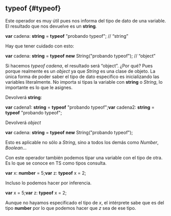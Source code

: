 ## typeof {#typeof}

Este operador es muy útil pues nos informa del tipo de dato de una variable. El resultado que nos devuelve es un **string**_._

**var** cadena: **string** = **typeof** "probando typeof"; // “string”

Hay que tener cuidado con esto:

**var** cadena: **string** = **typeof** **new** String("probando typeof"); // “object”

Si hacemos _typeof cadena_, el resultado será “object”. ¿Por qué? Pues porque realmente es un _object_ ya que _String_ es una clase de objeto. La única forma de poder saber el tipo de dato específico es inicializando las variables literalmente. No importa si tipas la variable con **string** o _String_, lo importante es lo que le asignes.

Devolverá **string**:

**var** cadena1: **string** = **typeof** "probando typeof";**var** cadena2: **string** = **typeof** "probando typeof";

Devolverá _object_

**var** cadena: **string** = **typeof** **new** String("probando typeof");

Esto es aplicable no sólo a _String_, sino a todos los demás como _Number_, _Boolean_…

Con este operador también podemos tipar una variable con el tipo de otra. Es lo que se conoce en TS como tipos consulta.

**var** x: **number** = 5;**var** z: **typeof** x = 2;

Incluso lo podemos hacer por inferencia.

**var** x = 5;**var** z: **typeof** x = 2;

Aunque no hayamos especificado el tipo de _x_, el intérprete sabe que es del tipo **number** por lo que podemos hacer que _z_ sea de ese tipo.